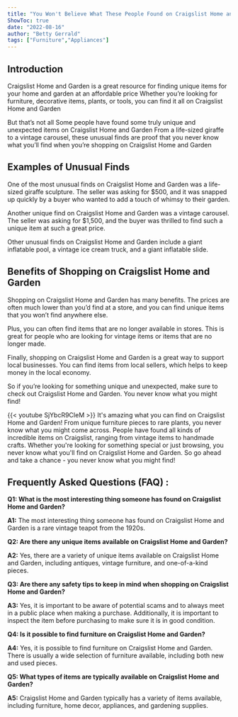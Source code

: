 ```yaml
---
title: "You Won't Believe What These People Found on Craigslist Home and Garden!"
ShowToc: true 
date: "2022-08-16"
author: "Betty Gerrald" 
tags: ["Furniture","Appliances"]
---
```

## Introduction 
Craigslist Home and Garden is a great resource for finding unique items for your home and garden at an affordable price Whether you’re looking for furniture, decorative items, plants, or tools, you can find it all on Craigslist Home and Garden 

But that’s not all Some people have found some truly unique and unexpected items on Craigslist Home and Garden From a life-sized giraffe to a vintage carousel, these unusual finds are proof that you never know what you’ll find when you’re shopping on Craigslist Home and Garden 

## Examples of Unusual Finds 
One of the most unusual finds on Craigslist Home and Garden was a life-sized giraffe sculpture. The seller was asking for $500, and it was snapped up quickly by a buyer who wanted to add a touch of whimsy to their garden. 

Another unique find on Craigslist Home and Garden was a vintage carousel. The seller was asking for $1,500, and the buyer was thrilled to find such a unique item at such a great price. 

Other unusual finds on Craigslist Home and Garden include a giant inflatable pool, a vintage ice cream truck, and a giant inflatable slide. 

## Benefits of Shopping on Craigslist Home and Garden 
Shopping on Craigslist Home and Garden has many benefits. The prices are often much lower than you’d find at a store, and you can find unique items that you won’t find anywhere else. 

Plus, you can often find items that are no longer available in stores. This is great for people who are looking for vintage items or items that are no longer made. 

Finally, shopping on Craigslist Home and Garden is a great way to support local businesses. You can find items from local sellers, which helps to keep money in the local economy. 

So if you’re looking for something unique and unexpected, make sure to check out Craigslist Home and Garden. You never know what you might find!

{{< youtube SjYbcR9CIeM >}} 
It's amazing what you can find on Craigslist Home and Garden! From unique furniture pieces to rare plants, you never know what you might come across. People have found all kinds of incredible items on Craigslist, ranging from vintage items to handmade crafts. Whether you're looking for something special or just browsing, you never know what you'll find on Craigslist Home and Garden. So go ahead and take a chance - you never know what you might find!

## Frequently Asked Questions (FAQ) :
**Q1: What is the most interesting thing someone has found on Craigslist Home and Garden?**

**A1:** The most interesting thing someone has found on Craigslist Home and Garden is a rare vintage teapot from the 1920s.

**Q2: Are there any unique items available on Craigslist Home and Garden?**

**A2:** Yes, there are a variety of unique items available on Craigslist Home and Garden, including antiques, vintage furniture, and one-of-a-kind pieces.

**Q3: Are there any safety tips to keep in mind when shopping on Craigslist Home and Garden?**

**A3:** Yes, it is important to be aware of potential scams and to always meet in a public place when making a purchase. Additionally, it is important to inspect the item before purchasing to make sure it is in good condition.

**Q4: Is it possible to find furniture on Craigslist Home and Garden?**

**A4:** Yes, it is possible to find furniture on Craigslist Home and Garden. There is usually a wide selection of furniture available, including both new and used pieces.

**Q5: What types of items are typically available on Craigslist Home and Garden?**

**A5:** Craigslist Home and Garden typically has a variety of items available, including furniture, home decor, appliances, and gardening supplies.



